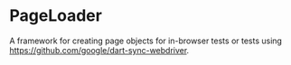 PageLoader
============

A framework for creating page objects for in-browser tests or
tests using https://github.com/google/dart-sync-webdriver.

